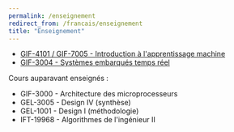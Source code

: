 ```yaml
---
permalink: /enseignement
redirect_from: /francais/enseignement
title: "Enseignement"
---
```


- [GIF-4101 / GIF-7005 - Introduction à l'apprentissage machine](https://chgagne.github.io/iaa-ulaval/)
- [GIF-3004 - Systèmes embarqués temps réel](https://setr-ulaval.github.io/)

Cours auparavant enseignés :

- GIF-3000 - Architecture des microprocesseurs
- GEL-3005 - Design IV (synthèse)
- GEL-1001 - Design I (méthodologie)
- IFT-19968 - Algorithmes de l'ingénieur II
